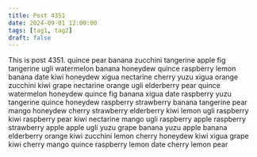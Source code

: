```yaml
---
title: Post 4351
date: 2024-09-01 12:00:00
tags: [tag1, tag2]
draft: false
---
```

This is post 4351.
quince
pear
banana
zucchini
tangerine
apple
fig
tangerine
ugli
watermelon
banana
honeydew
quince
raspberry
lemon
banana
date
kiwi
honeydew
xigua
nectarine
cherry
yuzu
xigua
orange
zucchini
kiwi
grape
nectarine
orange
ugli
elderberry
pear
quince
watermelon
honeydew
quince
fig
banana
xigua
date
raspberry
yuzu
tangerine
quince
honeydew
raspberry
strawberry
banana
tangerine
pear
mango
honeydew
cherry
strawberry
elderberry
kiwi
lemon
ugli
raspberry
kiwi
raspberry
pear
kiwi
nectarine
mango
ugli
raspberry
apple
raspberry
strawberry
apple
apple
ugli
yuzu
grape
banana
yuzu
apple
banana
elderberry
orange
kiwi
zucchini
lemon
cherry
honeydew
kiwi
xigua
grape
kiwi
cherry
mango
quince
raspberry
lemon
date
cherry
lemon
pear
